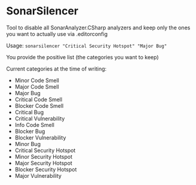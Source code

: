 # SonarSilencer
Tool to disable all SonarAnalyzer.CSharp analyzers and keep only the ones you want to actually use via .editorconfig

Usage: `sonarsilencer "Critical Security Hotspot" "Major Bug"`

You provide the positive list (the categories you want to keep)

Current categories at the time of writing:

* Minor Code Smell
* Major Code Smell
* Major Bug
* Critical Code Smell
* Blocker Code Smell
* Critical Bug
* Critical Vulnerability
* Info Code Smell
* Blocker Bug
* Blocker Vulnerability
* Minor Bug
* Critical Security Hotspot
* Minor Security Hotspot
* Major Security Hotspot
* Blocker Security Hotspot
* Major Vulnerability